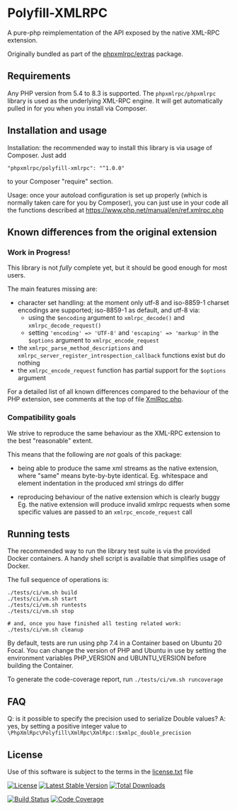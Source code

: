 Polyfill-XMLRPC
===============

A pure-php reimplementation of the API exposed by the native XML-RPC extension.

Originally bundled as part of the [phpxmlrpc/extras](https://github.com/gggeek/phpxmlrpc-extras) package.

Requirements
------------

Any PHP version from 5.4 to 8.3 is supported.
The `phpxmlrpc/phpxmlrpc` library is used as the underlying XML-RPC engine. It will get automatically pulled in for you
when you install via Composer.

Installation and usage
----------------------

Installation: the recommended way to install this library is via usage of Composer. Just add

    "phpxmlrpc/polyfill-xmlrpc": "^1.0.0"

to your Composer "require" section.

Usage: once your autoload configuration is set up properly (which is normally taken care for you by Composer), you
can just use in your code all the functions described at https://www.php.net/manual/en/ref.xmlrpc.php

Known differences from the original extension
---------------------------------------------

### Work in Progress!

This library is not _fully_ complete yet, but it should be good enough for most users.

The main features missing are:
- character set handling: at the moment only utf-8 and iso-8859-1 charset encodings are supported; iso-8859-1 as default,
  and utf-8 via:
  - using the `$encoding` argument to `xmlrpc_decode()` and `xmlrpc_decode_request()`
  - setting `'encoding' => 'UTF-8'` and `'escaping' => 'markup'` in the `$options` argument to `xmlrpc_encode_request`
- the `xmlrpc_parse_method_descriptions` and `xmlrpc_server_register_introspection_callback` functions exist but do nothing
- the `xmlrpc_encode_request` function has partial support for the `$options` argument

For a detailed list of all known differences compared to the behaviour of the PHP extension, see comments at the top of
file [XmlRpc.php](src/XmlRpc.php).

### Compatibility goals

We strive to reproduce the same behaviour as the XML-RPC extension to the best "reasonable" extent.

This means that the following are _not_ goals of this package:

- being able to produce the same xml streams as the native extension, where "same" means byte-by-byte identical.
  Eg. whitespace and element indentation in the produced xml strings do differ

- reproducing behaviour of the native extension which is clearly buggy
  Eg. the native extension will produce invalid xmlrpc requests when some specific values are passed to an
  `xmlrpc_encode_request` call

Running tests
-------------

The recommended way to run the library test suite is via the provided Docker containers.
A handy shell script is available that simplifies usage of Docker.

The full sequence of operations is:

    ./tests/ci/vm.sh build
    ./tests/ci/vm.sh start
    ./tests/ci/vm.sh runtests
    ./tests/ci/vm.sh stop

    # and, once you have finished all testing related work:
    ./tests/ci/vm.sh cleanup

By default, tests are run using php 7.4 in a Container based on Ubuntu 20 Focal.
You can change the version of PHP and Ubuntu in use by setting the environment variables PHP_VERSION and UBUNTU_VERSION
before building the Container.

To generate the code-coverage report, run `./tests/ci/vm.sh runcoverage`

FAQ
---

Q: is it possible to specify the precision used to serialize Double values?
A: yes, by setting a positive integer value to `\PhpXmlRpc\Polyfill\XmlRpc\XmlRpc::$xmlpc_double_precision`

License
-------
Use of this software is subject to the terms in the [license.txt](license.txt) file

[![License](https://poser.pugx.org/phpxmlrpc/polyfill-xmlrpc/license)](https://packagist.org/packages/phpxmlrpc/polyfill-xmlrpc)
[![Latest Stable Version](https://poser.pugx.org/phpxmlrpc/polyfill-xmlrpc/v/stable)](https://packagist.org/packages/phpxmlrpc/polyfill-xmlrpc)
[![Total Downloads](https://poser.pugx.org/phpxmlrpc/polyfill-xmlrpc/downloads)](https://packagist.org/packages/phpxmlrpc/polyfill-xmlrpc)

[![Build Status](https://github.com/gggeek/polyfill-xmlrpc/actions/workflows/ci.yaml/badge.svg)](https://github.com/gggeek/polyfill-xmlrpc/actions/workflows/ci.yml)
[![Code Coverage](https://codecov.io/gh/gggeek/polyfill-xmlrpc/branch/master/graph/badge.svg)](https://app.codecov.io/gh/gggeek/polyfill-xmlrpc)
